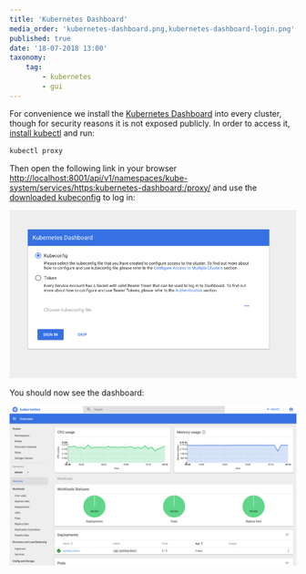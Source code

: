 ```yaml
---
title: 'Kubernetes Dashboard'
media_order: 'kubernetes-dashboard.png,kubernetes-dashboard-login.png'
published: true
date: '18-07-2018 13:00'
taxonomy:
    tag:
        - kubernetes
        - gui
---
```


For convenience we install the [Kubernetes Dashboard](https://kubernetes.io/docs/tasks/access-application-cluster/web-ui-dashboard/) into every cluster, though for security reasons it is not exposed publicly. In order to access it, [install kubectl](../../03.Tutorials/07.using-kubectl/default.en.md) and run:

```bash
kubectl proxy
```

Then open the following link in your browser [http://localhost:8001/api/v1/namespaces/kube-system/services/https:kubernetes-dashboard:/proxy/](http://localhost:8001/api/v1/namespaces/kube-system/services/https:kubernetes-dashboard:/proxy/) and use the [downloaded kubeconfig](../../03.Tutorials/06.download-the-kubeconfig/default.en.md) to log in:

![Kubernetes Dashboard Login Page](kubernetes-dashboard-login.png)

You should now see the dashboard:

![Kubernetes Dashboard Main Page](kubernetes-dashboard.png)
